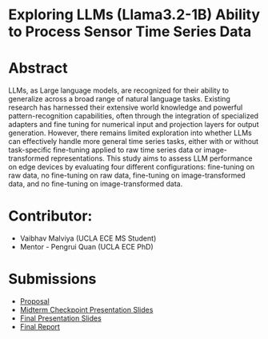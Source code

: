 # Exploring LLMs (Llama3.2-1B) Ability to Process Sensor Time Series Data

# Abstract

LLMs, as Large language models, are recognized for their ability to generalize across a broad range of natural language tasks. Existing research has harnessed their extensive world knowledge and powerful pattern-recognition capabilities, often through the integration of specialized adapters and fine tuning for numerical input and projection layers for output generation. However, there remains limited exploration into whether LLMs can effectively handle more general time series tasks, either with or without task-specific fine-tuning applied to raw time series data or image-transformed representations. This study aims to assess LLM performance on edge devices by evaluating four different configurations: fine-tuning on raw data, no fine-tuning on raw data, fine-tuning on image-transformed data, and no fine-tuning on image-transformed data.


# Contributor:
* Vaibhav Malviya (UCLA ECE MS Student)
* Mentor - Pengrui Quan (UCLA ECE PhD)

# Submissions

* [Proposal](proposal)
* [Midterm Checkpoint Presentation Slides](https://docs.google.com/presentation/d/10kWvrLXxfz-bzX5cdHgTzIwtaByFaYedC41DMM_jEi8/edit#slide=id.p)
* [Final Presentation Slides](http://)
* [Final Report](report)

